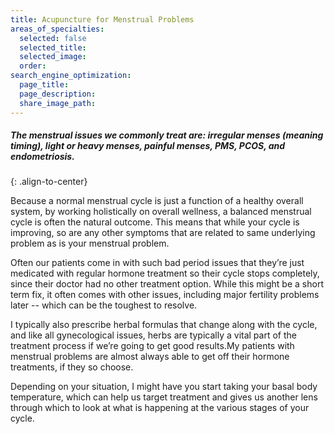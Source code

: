 ```yaml
---
title: Acupuncture for Menstrual Problems
areas_of_specialties:
  selected: false
  selected_title:
  selected_image:
  order:
search_engine_optimization:
  page_title:
  page_description:
  share_image_path:
---
```


##### The menstrual issues we commonly treat are: irregular menses (meaning timing), light or heavy menses, painful menses, PMS, PCOS, and endometriosis.
{: .align-to-center}

Because a normal menstrual cycle is just a function of a healthy overall system, by working holistically on overall wellness, a balanced menstrual cycle is often the natural outcome. This means that while your cycle is improving, so are any other symptoms that are related to same underlying problem as is your menstrual problem.

Often our patients come in with such bad period issues that they’re just medicated with regular hormone treatment so their cycle stops completely, since their doctor had no other treatment option. While this might be a short term fix, it often comes with other issues, including major fertility problems later -- which can be the toughest to resolve.

I typically also prescribe herbal formulas that change along with the cycle, and like all gynecological issues, herbs are typically a vital part of the treatment process if we’re going to get good results.My patients with menstrual problems are almost always able to get off their hormone treatments, if they so choose.

Depending on your situation, I might have you start taking your basal body temperature, which can help us target treatment and gives us another lens through which to look at what is happening at the various stages of your cycle.

&nbsp;

&nbsp;

&nbsp;